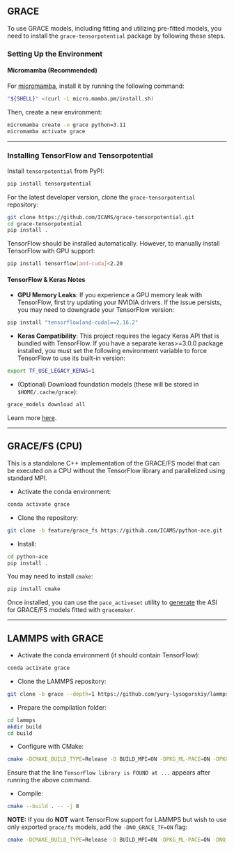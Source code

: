 ## GRACE

To use GRACE models, including fitting and utilizing pre-fitted models, you need to install the `grace-tensorpotential` package by following these steps.

### Setting Up the Environment

#### Micromamba (Recommended)

For [micromamba](https://mamba.readthedocs.io/en/latest/installation/micromamba-installation.html), install it by running the following command:

```bash
"${SHELL}" <(curl -L micro.mamba.pm/install.sh)
```

Then, create a new environment:

```bash
micromamba create -n grace python=3.11 
micromamba activate grace
```

---

### Installing TensorFlow and Tensorpotential

Install `tensorpotential` from PyPI:

```bash
pip install tensorpotential
```

For the latest developer version, clone the `grace-tensorpotential` repository:

```bash
git clone https://github.com/ICAMS/grace-tensorpotential.git
cd grace-tensorpotential
pip install .
```

TensorFlow should be installed automatically. However, to manually install TensorFlow with GPU support:

```bash
pip install tensorflow[and-cuda]<2.20
```
#### TensorFlow & Keras Notes

* **GPU Memory Leaks**: If you experience a GPU memory leak with TensorFlow, first try updating your NVIDIA drivers. 
If the issue persists, you may need to downgrade your TensorFlow version:
```bash
pip install "tensorflow[and-cuda]==2.16.2" 
```

* **Keras Compatibility**: This project requires the legacy Keras API that is bundled with TensorFlow. 
If you have a separate keras>=3.0.0 package installed, you must set the following environment variable to force TensorFlow 
to use its built-in version: 
```bash
export TF_USE_LEGACY_KERAS=1
```

* (Optional) Download foundation models (these will be stored in `$HOME/.cache/grace`):

```bash
grace_models download all
```

Learn more [here](../foundation/#pretrained-grace-foundation-models).

---

## GRACE/FS (CPU)

This is a standalone C++ implementation of the GRACE/FS model that can be executed on a CPU without the TensorFlow library and parallelized using standard MPI.

* Activate the conda environment:
```bash
conda activate grace
```

* Clone the repository:
```bash
git clone -b feature/grace_fs https://github.com/ICAMS/python-ace.git
```

* Install:
```bash
cd python-ace
pip install .
```

You may need to install `cmake`:
```bash
pip install cmake
```

Once installed, you can use the `pace_activeset` utility to [generate](../quickstart/#build-active-set-for-gracefs-only) the ASI for GRACE/FS models fitted with `gracemaker`.

---

## LAMMPS with GRACE

* Activate the conda environment (it should contain TensorFlow):
```bash
conda activate grace
```

* Clone the LAMMPS repository:
```bash
git clone -b grace --depth=1 https://github.com/yury-lysogorskiy/lammps.git
```

* Prepare the compilation folder:
```bash
cd lammps
mkdir build
cd build
```

* Configure with CMake:
```bash
cmake -DCMAKE_BUILD_TYPE=Release -D BUILD_MPI=ON -DPKG_ML-PACE=ON -DPKG_MC=ON ../cmake
```

Ensure that the line `TensorFlow library is FOUND at ...` appears after running the above command.

* Compile:
```bash
cmake --build . -- -j 8
```

**NOTE:** If you do **NOT** want TensorFlow support for LAMMPS but wish to use only exported `grace/fs` models, add the `-DNO_GRACE_TF=ON` flag:
```bash
cmake -DCMAKE_BUILD_TYPE=Release -D BUILD_MPI=ON -DPKG_ML-PACE=ON -DNO_GRACE_TF=ON ../cmake
```
